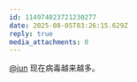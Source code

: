 ```yaml
---
id: 114974023721230277
date: 2025-08-05T03:26:15.629Z
reply: true
media_attachments: 0
---
```


[@jun](https://social.luzhaojun.com/@jun) 现在病毒越来越多。

